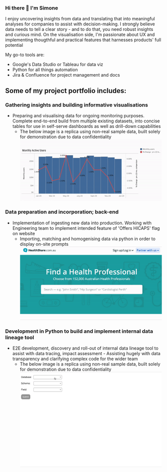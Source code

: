 ### Hi there 👋 I'm Simone

I enjoy uncovering insights from data and translating that into meaningful analyses for companies to assist with decision-making. I strongly believe data needs to tell a clear story - and to do that, you need robust insights and curious mind. On the visualisation side, I'm passionate about UX and implementing thougthful and practical features that harnesses products' full potential

My go-to tools are:
* Google's Data Studio or Tableau for data viz
* Python for all things automation
* Jira & Confluence for project management and docs

## Some of my project portfolio includes:

### Gathering insights and building informative visualisations
* Preparing and visualising data for ongoing monitoring purposes. Complete end-to-end build from multiple existing datasets, into concise tables for use in self-serve dashboards as well as drill-down capabilities
  * The below image is a replica using non-real sample data, built solely for demonstration due to data confidentiality
![](assets/dashboards.gif)


### Data preparation and incorporation; back-end 
* Implementation of ingesting new data into production. Working with Engineering team to implement intended feature of 'Offers HICAPS' flag on website
  * Importing, matching and homogenising data via python in order to display on-site prompts
![](assets/hshicaps.gif)

### Development in Python to build and implement internal data lineage tool
* E2E development, discovery and roll-out of internal data lineage tool to assist with data tracing, impact assessment - Assisting hugely with data transparency and clarifying complex code for the wider team
  * The below image is a replica using non-real sample data, built solely for demonstration due to data confidentiality
![](assets/lineagegif.gif)


